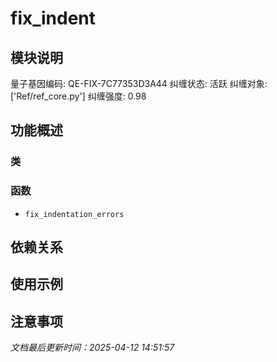 # fix_indent

## 模块说明
量子基因编码: QE-FIX-7C77353D3A44
纠缠状态: 活跃
纠缠对象: ['Ref/ref_core.py']
纠缠强度: 0.98

## 功能概述

### 类


### 函数

- `fix_indentation_errors`

## 依赖关系

## 使用示例

## 注意事项

*文档最后更新时间：2025-04-12 14:51:57*